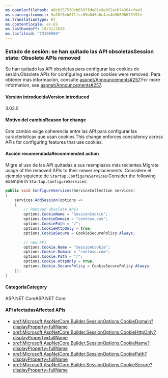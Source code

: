 ```yaml
---
ms.openlocfilehash: 4dcb357570cb6597fde86c9e8f2acb74364cfaa3
ms.sourcegitcommit: 5a28f8eb071fcc09b045b0c4ae4b96898673192e
ms.translationtype: HT
ms.contentlocale: es-ES
ms.lasthandoff: 10/31/2019
ms.locfileid: "73198569"
---
```

### <a name="session-state-obsolete-apis-removed"></a><span data-ttu-id="9408c-101">Estado de sesión: se han quitado las API obsoletas</span><span class="sxs-lookup"><span data-stu-id="9408c-101">Session state: Obsolete APIs removed</span></span>

<span data-ttu-id="9408c-102">Se han quitado las API obsoletas para configurar las cookies de sesión.</span><span class="sxs-lookup"><span data-stu-id="9408c-102">Obsolete APIs for configuring session cookies were removed.</span></span> <span data-ttu-id="9408c-103">Para obtener más información, consulte [aspnet/Announcements#257](https://github.com/aspnet/Announcements/issues/257).</span><span class="sxs-lookup"><span data-stu-id="9408c-103">For more information, see [aspnet/Announcements#257](https://github.com/aspnet/Announcements/issues/257).</span></span>

#### <a name="version-introduced"></a><span data-ttu-id="9408c-104">Versión introducida</span><span class="sxs-lookup"><span data-stu-id="9408c-104">Version introduced</span></span>

<span data-ttu-id="9408c-105">3.0</span><span class="sxs-lookup"><span data-stu-id="9408c-105">3.0</span></span>

#### <a name="reason-for-change"></a><span data-ttu-id="9408c-106">Motivo del cambio</span><span class="sxs-lookup"><span data-stu-id="9408c-106">Reason for change</span></span>

<span data-ttu-id="9408c-107">Este cambio exige coherencia entre las API para configurar las características que usan cookies.</span><span class="sxs-lookup"><span data-stu-id="9408c-107">This change enforces consistency across APIs for configuring features that use cookies.</span></span>

#### <a name="recommended-action"></a><span data-ttu-id="9408c-108">Acción recomendada</span><span class="sxs-lookup"><span data-stu-id="9408c-108">Recommended action</span></span>

<span data-ttu-id="9408c-109">Migre el uso de las API quitadas a sus reemplazos más recientes.</span><span class="sxs-lookup"><span data-stu-id="9408c-109">Migrate usage of the removed APIs to their newer replacements.</span></span> <span data-ttu-id="9408c-110">Considere el ejemplo siguiente de `Startup.ConfigureServices`:</span><span class="sxs-lookup"><span data-stu-id="9408c-110">Consider the following example in `Startup.ConfigureServices`:</span></span>

```csharp
public void ConfigureServices(ServiceCollection services)
{
    services.AddSession(options =>
    {
        // Removed obsolete APIs
        options.CookieName = "SessionCookie";
        options.CookieDomain = "contoso.com";
        options.CookiePath = "/";
        options.CookieHttpOnly = true;
        options.CookieSecure = CookieSecurePolicy.Always;

        // new API
        options.Cookie.Name = "SessionCookie";
        options.Cookie.Domain = "contoso.com";
        options.Cookie.Path = "/";
        options.Cookie.HttpOnly = true;
        options.Cookie.SecurePolicy = CookieSecurePolicy.Always;
    });
}
```

#### <a name="category"></a><span data-ttu-id="9408c-111">Categoría</span><span class="sxs-lookup"><span data-stu-id="9408c-111">Category</span></span>

<span data-ttu-id="9408c-112">ASP.NET Core</span><span class="sxs-lookup"><span data-stu-id="9408c-112">ASP.NET Core</span></span>

#### <a name="affected-apis"></a><span data-ttu-id="9408c-113">API afectadas</span><span class="sxs-lookup"><span data-stu-id="9408c-113">Affected APIs</span></span>

- <xref:Microsoft.AspNetCore.Builder.SessionOptions.CookieDomain?displayProperty=fullName>
- <xref:Microsoft.AspNetCore.Builder.SessionOptions.CookieHttpOnly?displayProperty=fullName>
- <xref:Microsoft.AspNetCore.Builder.SessionOptions.CookieName?displayProperty=fullName>
- <xref:Microsoft.AspNetCore.Builder.SessionOptions.CookiePath?displayProperty=fullName>
- <xref:Microsoft.AspNetCore.Builder.SessionOptions.CookieSecure?displayProperty=fullName>

<!-- 

#### Affected APIs

- `P:Microsoft.AspNetCore.Builder.SessionOptions.CookieDomain`
- `P:Microsoft.AspNetCore.Builder.SessionOptions.CookieHttpOnly`
- `P:Microsoft.AspNetCore.Builder.SessionOptions.CookieName`
- `P:Microsoft.AspNetCore.Builder.SessionOptions.CookiePath`
- `P:Microsoft.AspNetCore.Builder.SessionOptions.CookieSecure`

-->
